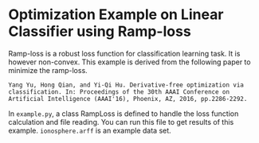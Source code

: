 # Optimization Example on Linear Classifier using Ramp-loss

Ramp-loss is a robust loss function for classification learning task. It is however non-convex. This example is derived from the following paper to minimize the ramp-loss.
```
Yang Yu, Hong Qian, and Yi-Qi Hu. Derivative-free optimization via classification. In: Proceedings of the 30th AAAI Conference on Artificial Intelligence (AAAI'16), Phoenix, AZ, 2016, pp.2286-2292.
```

In `example.py`, a class RampLoss is defined to handle the loss function calculation and file reading. You can run this file to get results of this example. `ionosphere.arff` is an example data set.

